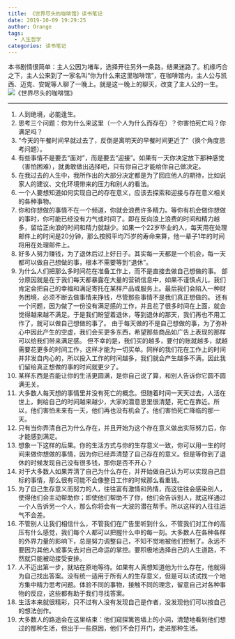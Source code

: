 ```yaml
---
title: 《世界尽头的咖啡馆》读书笔记
date: 2019-10-09 19:29:25
author: Orange
tags:
  - 人生哲学
categories: 读书笔记
---
```


本书剧情很简单：主人公因为堵车，选择开往另外一条路，结果迷路了。机缘巧合之下，主人公来到了一家名叫“你为什么来这里咖啡馆”，在咖啡馆内，主人公与凯西、迈克、安妮等人聊了一晚上。就是这一晚上的聊天，改变了主人公的一生。                                                                                                   
![《世界尽头的咖啡馆》](1.jpg)

----

1. 人到绝境，必能逢生。
2. 思考三个问题：你为什么来这里（一个人为什么而存在）？你害怕死亡吗？你满足吗？
3. “今天的午餐时间早就过去了，反倒是离明天的早餐时间更近了”（换个角度思考问题）。
4. 有些事情不是要去“面对”，而是要去“迎接”。如果有一天你决定放下那种感觉（害怕困难），就勇敢做出选择吧，只有你自己才能给你自己做决定。
5. 在我过去的人生中，我所作出的大部分决定都是为了回应他人的期待，比如说家人的建议、文化环境带来的压力和别人的看法。
6. 一个人要想知道如何实现自己的存在意义，应该去探索和迎接与存在意义相关的各种事物。
7. 你和你想做的事情不在一个频道，你就会浪费许多精力。等你有机会做你想做的事时，你可能已经没有力气或时间了。即在反向浪上浪费的时间和精力越多，留给正向浪的时间和精力就越少。如果一个22岁毕业的人，每天用在处理邮件上的时间是20分钟，那么按照平均75岁的寿命来算，他一辈子1年的时间将用在处理邮件上。
8. 好多人努力赚钱，为了退休后过上好日子。其实每一天都是一个机会，每一天都可以做自己想做的事，根本不需要等到“退休”。
9. 为什么人们把那么多时间花在准备工作上，而不是直接去做自己想做的事。
    部分原因就是在于我们每天都暴露在大量的营销信息中，如果不谨慎点儿，我们肯定会把自己的幸福和满足寄托在某样产品或服务上。最后我们会陷入一种财务困境，必须不断去做事情来挣钱，尽管那些事情不是我们真正想做的。
    还有一个问题，因为做了一份没有满足感的工作，并且花了很多时间在上面，就会觉得越来越不满足。于是我们盼望着退休，等到退休的那天，我们再也不用工作了，就可以做自己想做的事了。
    由于每天做的不是自己想做的事，为了弥补心中因此产生的空虚，我们会买更多东西，希望那些商品如广告上表现的那样可以给我们带来满足感。
    但不幸的是，我们买的越多，要付的账就越多，就越需要花更多的时间工作，这样才能为一切买单。同样的我们花在工作上的时间并非发自内心的，所以投入工作的时间越多，我们就会产生越多不满，因此我们留给真正想做的事的时间就更少了。
10. 某样东西是否能让你的生活更圆满，是你自己说了算，和别人告诉你它圆不圆满无关。
11. 大多数人每天想的事情里并没有死亡的概念。但随着时间一天天过去，人活在世上，剩给自己的时间越来越少，大家的潜意思里很清楚，死亡在靠近。所以，他们害怕未来有一天，他们再也没有机会了。他们害怕死亡降临的那一天。
12. 只有当你弄清自己为什么存在，并且开始为这个存在意义做出实际努力后，你才能感到满足。
13. 想象一下这样的后果。你的生活方式与你的生存意义一致，你可以用一生的时间来做你想做的事情，因为你已经弄清楚了自己存在的意义。但是等你到了退休的时候发现自己没有很多钱，那你是否不开心？
14. 对于大多数人如果弄清了自己为什么存在，并开始做自己认为可以实现自己目标的事情，那么很有可能不会像整日工作的时候那么看重钱。
15. 为了自己生存意义而努力的人，往往富有激情和热情，而这往往会感染别人，使得他们会主动帮助你；即使他们帮助不了你，他们会告诉别人，就这样通过一个人告诉另一个人，那么你将会有一大波的潜在帮手。所以这样的人往往运气不会差。
16. 不管别人让我们相信什么，不管我们在广告里听到什么，不管我们对工作的高压有什么感觉，我们每个人都可以把握什么中的每一刻。大多数人在各种各样的外界力量的影响下，总是努力调整自己，不知不觉地被他们控制了。永远不要因为其他人或事失去对自己命运的掌控。要积极地选择自己的人生道路，不然就只能被动接受安排。
17. 人不迈出第一步，就站在原地等待。如果有人真想知道他为什么存在，他就得为自己找出答案。没有统一适用于所有人的生存意义，但是可以试试找一个地方集中精力思考问题。体验不同的事物，接触不同的理念，留意自己对各种事物的反应，这些都有助于我们寻找答案。
18. 生活本来就很精彩，只不过有人没有发现自己是作者，没发现他们可以按自己的想法创作。
19. 大多数人的路途会在这里结束：他们窥探篱笆墙上的小洞，清楚地看到他们想过的那种生活，但出于一些原因，他们不会打开门，走进那种生活。
